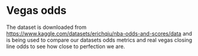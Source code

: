# Vegas odds

The dataset is downloaded from https://www.kaggle.com/datasets/erichqiu/nba-odds-and-scores/data and is being used to compare our datasets odds metrics and real vegas closing line odds to see how close to perfection we are.
